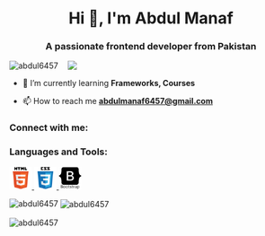 
<h1 align="center">Hi 👋, I'm Abdul Manaf</h1>
<h3 align="center">A passionate frontend developer from Pakistan</h3>
<img align="right" width="400" src="https://media4.giphy.com/media/lP8xu5t2DLGG045H8F/giphy.gif">

<p align="left"> <img src="https://komarev.com/ghpvc/?username=abdul6457&label=Profile%20views&color=0e75b6&style=flat" alt="abdul6457" /> </p>

- 🌱 I’m currently learning **Frameworks, Courses**

- 📫 How to reach me **abdulmanaf6457@gmail.com**

<h3 align="left">Connect with me:</h3>
<p align="left">
</p>

<h3 align="left">Languages and Tools:</h3>


<p align="left"><a href="https://www.w3.org/html/" target="_blank" rel="noreferrer"> <img src="https://raw.githubusercontent.com/devicons/devicon/master/icons/html5/html5-original-wordmark.svg" alt="html5" width="40" height="40"/> </a> <a href="https://www.w3schools.com/css/" target="_blank" rel="noreferrer"> <img src="https://raw.githubusercontent.com/devicons/devicon/master/icons/css3/css3-original-wordmark.svg" alt="css3" width="40" height="40"/> </a>  <a href="https://getbootstrap.com" target="_blank" rel="noreferrer"> <img src="https://raw.githubusercontent.com/devicons/devicon/master/icons/bootstrap/bootstrap-plain-wordmark.svg" alt="bootstrap" width="40" height="40"/> </a> </p>

<p><img align="left" src="https://github-readme-stats.vercel.app/api/top-langs?username=abdul6457&show_icons=true&locale=en&layout=compact" alt="abdul6457" /></p>

<p>&nbsp;<img align="center" src="https://github-readme-stats.vercel.app/api?username=abdul6457&show_icons=true&locale=en" alt="abdul6457" /></p>

<p><img align="center" src="https://github-readme-streak-stats.herokuapp.com/?user=abdul6457&" alt="abdul6457" /></p>
